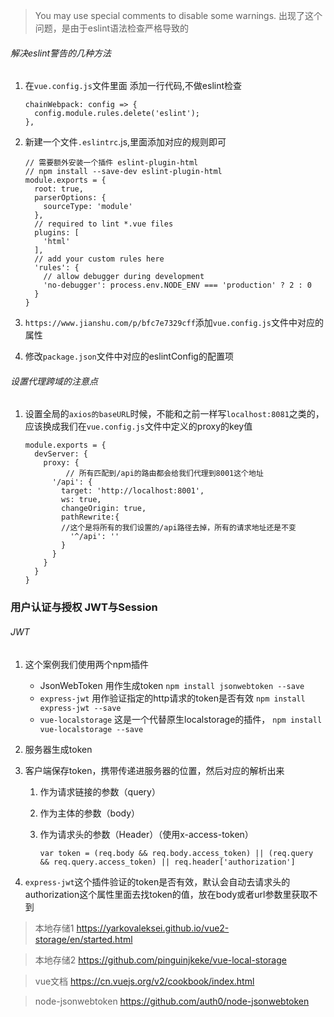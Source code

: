 > You may use special comments to disable some warnings. 出现了这个问题，是由于eslint语法检查严格导致的

###### 解决eslint警告的几种方法

1. 在`vue.config.js`文件里面 添加一行代码,不做eslint检查

   ```
   chainWebpack: config => {
     config.module.rules.delete('eslint');
   },
   ```

2. 新建一个文件`.eslintrc`.js,里面添加对应的规则即可

   ```
   // 需要额外安装一个插件 eslint-plugin-html
   // npm install --save-dev eslint-plugin-html
   module.exports = {
     root: true,
     parserOptions: {
       sourceType: 'module'
     },
     // required to lint *.vue files
     plugins: [
       'html'
     ],
     // add your custom rules here
     'rules': {
       // allow debugger during development
       'no-debugger': process.env.NODE_ENV === 'production' ? 2 : 0
     }
   }
   ```

   

3. `https://www.jianshu.com/p/bfc7e7329cff`添加`vue.config.js`文件中对应的属性

4. 修改`package.json`文件中对应的eslintConfig的配置项



###### 设置代理跨域的注意点

1. 设置全局的`axios的baseURL`时候，不能和之前一样写`localhost:8081`之类的，应该换成我们在`vue.config.js`文件中定义的proxy的key值

   ```
   module.exports = {
     devServer: {
       proxy: {
    		// 所有匹配到/api的路由都会给我们代理到8001这个地址   
         '/api': {
           target: 'http://localhost:8001',
           ws: true,
           changeOrigin: true,
           pathRewrite:{
           //这个是将所有的我们设置的/api路径去掉，所有的请求地址还是不变
             '^/api': ''
           }
         }
       }
     }
   }
   ```



### 用户认证与授权  JWT与Session

###### JWT

1. 这个案例我们使用两个npm插件

   - JsonWebToken 用作生成token `npm install jsonwebtoken --save`
   - `express-jwt` 用作验证指定的http请求的token是否有效 `npm install express-jwt --save`
   - `vue-localstorage` 这是一个代替原生localstorage的插件， `npm install vue-localstorage --save`

2. 服务器生成token

3. 客户端保存token，携带传递进服务器的位置，然后对应的解析出来

   1. 作为请求链接的参数（query）

   2. 作为主体的参数（body）

   3. 作为请求头的参数（Header）（使用x-access-token）

      ```
      var token = (req.body && req.body.access_token) || (req.query && req.query.access_token) || req.header['authorization']
      ```

4. `express-jwt`这个插件验证的token是否有效，默认会自动去请求头的authorization这个属性里面去找token的值，放在body或者url参数里获取不到





> 本地存储1  https://yarkovaleksei.github.io/vue2-storage/en/started.html

> 本地存储2 https://github.com/pinguinjkeke/vue-local-storage

> vue文档  https://cn.vuejs.org/v2/cookbook/index.html

> node-jsonwebtoken https://github.com/auth0/node-jsonwebtoken